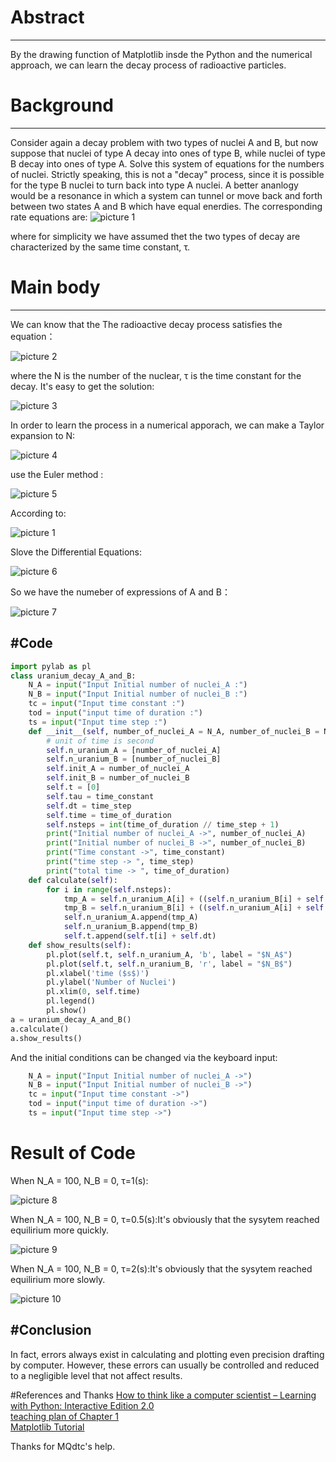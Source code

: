 # Abstract
------
By the drawing function of Matplotlib insde the Python and the numerical approach, we can learn the decay process of radioactive particles.
# Background
------
Consider again a decay problem with two types of nuclei A and B, but now suppose that nuclei of type A decay into ones of type B, while nuclei of type B decay into ones of type A. Solve this system of equations for the numbers of nuclei. Strictly speaking, this is not a "decay" process, since it is possible for the type B nuclei to turn back into type A nuclei. A better ananlogy would be a resonance in which a system can tunnel or move back and forth between two states A and B which have equal enerdies. The corresponding rate equations are:
![picture 1](https://github.com/Tuzexin/computationalphysics_N2014301020169/blob/master/%E6%8D%95%E8%8E%B71.PNG)

where for simplicity we have assumed thet the two types of decay are characterized by the same time constant, τ.
# Main body
------
We can know that the The radioactive decay process satisfies the equation：

![picture 2](https://github.com/Tuzexin/computationalphysics_N2014301020169/blob/master/%E6%8D%95%E8%8E%B72.PNG)

where the N is the number of the nuclear, τ is the time constant for the decay.   It's easy to get the solution:

![picture 3](https://github.com/Tuzexin/computationalphysics_N2014301020169/blob/master/%E6%8D%95%E8%8E%B73.PNG)

In order to learn the process in a numerical apporach, we can make a Taylor expansion to N:

![picture 4](https://github.com/Tuzexin/computationalphysics_N2014301020169/blob/master/%E6%8D%95%E8%8E%B74.PNG)

use the Euler method :

![picture 5](https://github.com/Tuzexin/computationalphysics_N2014301020169/blob/master/%E6%8D%95%E8%8E%B75.PNG)

According to:

![picture 1](https://github.com/Tuzexin/computationalphysics_N2014301020169/blob/master/%E6%8D%95%E8%8E%B71.PNG)

Slove the Differential Equations:

![picture 6](https://github.com/Tuzexin/computationalphysics_N2014301020169/blob/master/%E6%8D%95%E8%8E%B76.PNG)

So we have the numeber of expressions of A and B：

![picture 7](https://github.com/Tuzexin/computationalphysics_N2014301020169/blob/master/%E6%8D%95%E8%8E%B77.PNG)

#Code
------
```python
import pylab as pl
class uranium_decay_A_and_B:
    N_A = input("Input Initial number of nuclei_A :")
    N_B = input("Input Initial number of nuclei_B :")
    tc = input("Input time constant :")
    tod = input("input time of duration :")
    ts = input("Input time step :")
    def __init__(self, number_of_nuclei_A = N_A, number_of_nuclei_B = N_B, time_constant = tc, time_of_duration = tod, time_step = ts):
        # unit of time is second
        self.n_uranium_A = [number_of_nuclei_A]
        self.n_uranium_B = [number_of_nuclei_B]
        self.init_A = number_of_nuclei_A
        self.init_B = number_of_nuclei_B
        self.t = [0]
        self.tau = time_constant
        self.dt = time_step
        self.time = time_of_duration
        self.nsteps = int(time_of_duration // time_step + 1)
        print("Initial number of nuclei_A ->", number_of_nuclei_A)
        print("Initial number of nuclei_B ->", number_of_nuclei_B)
        print("Time constant ->", time_constant)
        print("time step -> ", time_step)
        print("total time -> ", time_of_duration)
    def calculate(self):
        for i in range(self.nsteps):
            tmp_A = self.n_uranium_A[i] + ((self.n_uranium_B[i] + self.n_uranium_A[i]) / self.tau - 2 * self.n_uranium_A[i] / self.tau )* self.dt
            tmp_B = self.n_uranium_B[i] + ((self.n_uranium_A[i] + self.n_uranium_B[i]) / self.tau - 2 * self.n_uranium_B[i] / self.tau )* self.dt
            self.n_uranium_A.append(tmp_A)
            self.n_uranium_B.append(tmp_B)
            self.t.append(self.t[i] + self.dt) 
    def show_results(self):
        pl.plot(self.t, self.n_uranium_A, 'b', label = "$N_A$")
        pl.plot(self.t, self.n_uranium_B, 'r', label = "$N_B$")
        pl.xlabel('time ($s$)')
        pl.ylabel('Number of Nuclei')
        pl.xlim(0, self.time)
        pl.legend()
        pl.show()
a = uranium_decay_A_and_B()
a.calculate()
a.show_results()
```
And the initial conditions can be changed via the keyboard input:  
```python
    N_A = input("Input Initial number of nuclei_A ->")
    N_B = input("Input Initial number of nuclei_B ->")
    tc = input("Input time constant ->")
    tod = input("input time of duration ->")
    ts = input("Input time step ->")
```
# Result of Code
When N_A = 100, N_B = 0, τ=1(s):

![picture 8](https://github.com/Tuzexin/computationalphysics_N2014301020169/blob/master/%E6%8D%95%E8%8E%B78.PNG)

When N_A = 100, N_B = 0, τ=0.5(s):It's obviously that the sysytem reached equilirium more quickly.

![picture 9](https://github.com/Tuzexin/computationalphysics_N2014301020169/blob/master/%E6%8D%95%E8%8E%B79.PNG)

When N_A = 100, N_B = 0, τ=2(s):It's obviously that the sysytem reached equilirium more slowly.

![picture 10](https://github.com/Tuzexin/computationalphysics_N2014301020169/blob/master/%E6%8D%95%E8%8E%B710.jpg)


#Conclusion
------
In fact, errors always exist in calculating and plotting even precision drafting by computer. However, these errors can usually be controlled and reduced to a negligible level that not affect results.

#References and Thanks
[How to think like a computer scientist – Learning with Python: Interactive Edition 2.0](http://interactivepython.org/runestone/static/thinkcspy/index.html)  
[teaching plan of Chapter 1](https://www.evernote.com/shard/s140/sh/d351f9a3-8076-4274-944b-7043e0ce8cf3/4f89e8630604ea23262f00b3ed11f8ad)  
[Matplotlib Tutorial](https://www.evernote.com/shard/s140/sh/d13e46ed-7170-4c8f-8792-48cc84d67473/a24cb1d43b9a6504626d97ac279078c0)

Thanks for MQdtc's help.


